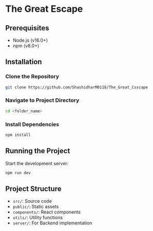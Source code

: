 # The Great Escape


## Prerequisites
- Node.js (v16.0+)
- npm (v8.0+)

## Installation

### Clone the Repository
```bash
git clone https://github.com/ShashidharM0118/The_Great_Csscape
```

### Navigate to Project Directory
```bash
cd <folder_name>
```

### Install Dependencies
```bash
npm install
```

## Running the Project
Start the development server:
```bash
npm run dev
```


## Project Structure
- `src/`: Source code
- `public/`: Static assets
- `components/`: React components
- `utils/`: Utility functions
- `server/`: For Backend implementation

